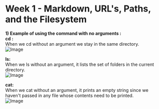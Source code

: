 # Week 1 - Markdown, URL's, Paths, and the Filesystem
**1) Example of using the command with no arguments :**\
**cd :**\
When we cd without an argument we stay in the same directory.\
![Image](https://cdn.discordapp.com/attachments/1095905756118778001/1161138888396509277/Screenshot_2023-10-09_at_8.10.51_PM.png?ex=653735db&is=6524c0db&hm=dcd5b0a6d1e617c17953044d579bb9c33402ea2a5da28c736c1a3c7e676a1bea&)

**ls:**\
When we ls without an argument, it lists the set of folders in the current directory.\
![Image](https://cdn.discordapp.com/attachments/1095905756118778001/1161141164737564722/Screenshot_2023-10-09_at_8.20.10_PM.png?ex=653737fa&is=6524c2fa&hm=23224a70c0222f9305c8213565f1e022835073c8c5fc00af8d9085e4aaaf58c8&)

**cat:**\
When we cat without an argument, it prints an empty string since we haven't passed in any file whose contents need to be printed.\
![Image](https://cdn.discordapp.com/attachments/1095905756118778001/1161141378223460403/Screenshot_2023-10-09_at_8.21.03_PM.png?ex=6537382d&is=6524c32d&hm=98b0c7d0753e20f5acc82ca296db1a123a500637f7c4be698edf37d886761b2f&)






